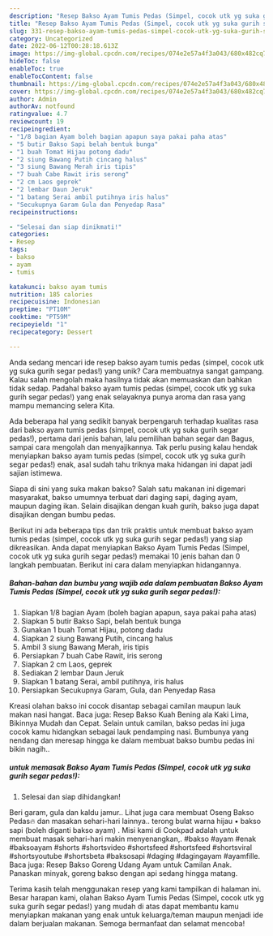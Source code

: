 ```yaml
---
description: "Resep Bakso Ayam Tumis Pedas (Simpel, cocok utk yg suka gurih segar pedas!) yang Bisa Manjain Lidah"
title: "Resep Bakso Ayam Tumis Pedas (Simpel, cocok utk yg suka gurih segar pedas!) yang Bisa Manjain Lidah"
slug: 331-resep-bakso-ayam-tumis-pedas-simpel-cocok-utk-yg-suka-gurih-segar-pedas-yang-bisa-manjain-lidah
category: Uncategorized
date: 2022-06-12T00:28:18.613Z
image: https://img-global.cpcdn.com/recipes/074e2e57a4f3a043/680x482cq70/bakso-ayam-tumis-pedas-simpel-cocok-utk-yg-suka-gurih-segar-pedas-foto-resep-utama.jpg
hideToc: false
enableToc: true
enableTocContent: false
thumbnail: https://img-global.cpcdn.com/recipes/074e2e57a4f3a043/680x482cq70/bakso-ayam-tumis-pedas-simpel-cocok-utk-yg-suka-gurih-segar-pedas-foto-resep-utama.jpg
cover: https://img-global.cpcdn.com/recipes/074e2e57a4f3a043/680x482cq70/bakso-ayam-tumis-pedas-simpel-cocok-utk-yg-suka-gurih-segar-pedas-foto-resep-utama.jpg
author: Admin
authorAv: notfound
ratingvalue: 4.7
reviewcount: 19
recipeingredient:
- "1/8 bagian Ayam boleh bagian apapun saya pakai paha atas"
- "5 butir Bakso Sapi belah bentuk bunga"
- "1 buah Tomat Hijau potong dadu"
- "2 siung Bawang Putih cincang halus"
- "3 siung Bawang Merah iris tipis"
- "7 buah Cabe Rawit iris serong"
- "2 cm Laos geprek"
- "2 lembar Daun Jeruk"
- "1 batang Serai ambil putihnya iris halus"
- "Secukupnya Garam Gula dan Penyedap Rasa"
recipeinstructions:

- "Selesai dan siap dinikmati!"
categories:
- Resep
tags:
- bakso
- ayam
- tumis

katakunci: bakso ayam tumis 
nutrition: 185 calories
recipecuisine: Indonesian
preptime: "PT10M"
cooktime: "PT59M"
recipeyield: "1"
recipecategory: Dessert

---
```





Anda sedang mencari ide resep bakso ayam tumis pedas (simpel, cocok utk yg suka gurih segar pedas!) yang unik? Cara membuatnya sangat gampang. Kalau salah mengolah maka hasilnya tidak akan memuaskan dan bahkan tidak sedap. Padahal bakso ayam tumis pedas (simpel, cocok utk yg suka gurih segar pedas!) yang enak selayaknya punya aroma dan rasa yang mampu memancing selera Kita.





Ada beberapa hal yang sedikit banyak berpengaruh terhadap kualitas rasa dari bakso ayam tumis pedas (simpel, cocok utk yg suka gurih segar pedas!), pertama dari jenis bahan, lalu pemilihan bahan segar dan Bagus, sampai cara mengolah dan menyajikannya. Tak perlu pusing kalau hendak menyiapkan bakso ayam tumis pedas (simpel, cocok utk yg suka gurih segar pedas!) enak,      asal sudah tahu triknya maka hidangan ini dapat jadi sajian istimewa.














Siapa di sini yang suka makan bakso? Salah satu makanan ini digemari masyarakat, bakso umumnya terbuat dari daging sapi, daging ayam, maupun daging ikan. Selain disajikan dengan kuah gurih, bakso juga dapat disajikan dengan bumbu pedas.






Berikut ini ada beberapa tips dan trik praktis untuk membuat bakso ayam tumis pedas (simpel, cocok utk yg suka gurih segar pedas!) yang siap dikreasikan. Anda dapat menyiapkan Bakso Ayam Tumis Pedas (Simpel, cocok utk yg suka gurih segar pedas!) memakai 10 jenis bahan dan 0 langkah pembuatan. Berikut ini cara dalam menyiapkan hidangannya.

<!--inarticleads1-->

##### Bahan-bahan dan bumbu yang wajib ada dalam pembuatan Bakso Ayam Tumis Pedas (Simpel, cocok utk yg suka gurih segar pedas!):

1. Siapkan 1/8 bagian Ayam (boleh bagian apapun, saya pakai paha atas)
1. Siapkan 5 butir Bakso Sapi, belah bentuk bunga
1. Gunakan 1 buah Tomat Hijau, potong dadu
1. Siapkan 2 siung Bawang Putih, cincang halus
1. Ambil 3 siung Bawang Merah, iris tipis
1. Persiapkan 7 buah Cabe Rawit, iris serong
1. Siapkan 2 cm Laos, geprek
1. Sediakan 2 lembar Daun Jeruk
1. Siapkan 1 batang Serai, ambil putihnya, iris halus
1. Persiapkan Secukupnya Garam, Gula, dan Penyedap Rasa


Kreasi olahan bakso ini cocok disantap sebagai camilan maupun lauk makan nasi hangat. Baca juga: Resep Bakso Kuah Bening ala Kaki Lima, Bikinnya Mudah dan Cepat. Selain untuk camilan, bakso pedas ini juga cocok kamu hidangkan sebagai lauk pendamping nasi. Bumbunya yang nendang dan meresap hingga ke dalam membuat bakso bumbu pedas ini bikin nagih.. 

<!--inarticleads2-->

#####  untuk memasak Bakso Ayam Tumis Pedas (Simpel, cocok utk yg suka gurih segar pedas!):


1. Selesai dan siap dihidangkan!

Beri garam, gula dan kaldu jamur.. Lihat juga cara membuat Oseng Bakso Pedas🔥 dan masakan sehari-hari lainnya.. terong bulat warna hijau • bakso sapi (boleh diganti bakso ayam) . Misi kami di Cookpad adalah untuk membuat masak sehari-hari makin menyenangkan,. #bakso #ayam #enak #baksoayam #shorts #shortsvideo #shortsfeed #shortsfeed #shortsviral #shortsyoutube #shortsbeta #baksosapi #daging #dagingayam #ayamfille. Baca juga: Resep Bakso Goreng Udang Ayam untuk Camilan Anak. Panaskan minyak, goreng bakso dengan api sedang hingga matang. 

Terima kasih telah menggunakan resep yang kami tampilkan di halaman ini. Besar harapan kami, olahan Bakso Ayam Tumis Pedas (Simpel, cocok utk yg suka gurih segar pedas!) yang mudah di atas dapat membantu kamu menyiapkan makanan yang enak untuk keluarga/teman maupun menjadi ide dalam berjualan makanan. Semoga bermanfaat dan selamat mencoba!
